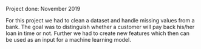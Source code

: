 Project done: November 2019

For this project we had to clean a dataset and handle missing values from a bank. The goal was to distinguish whether a customer will pay back his/her loan in time or not. 
Further we had to create new features which then can be used as an input for a machine learning model.
